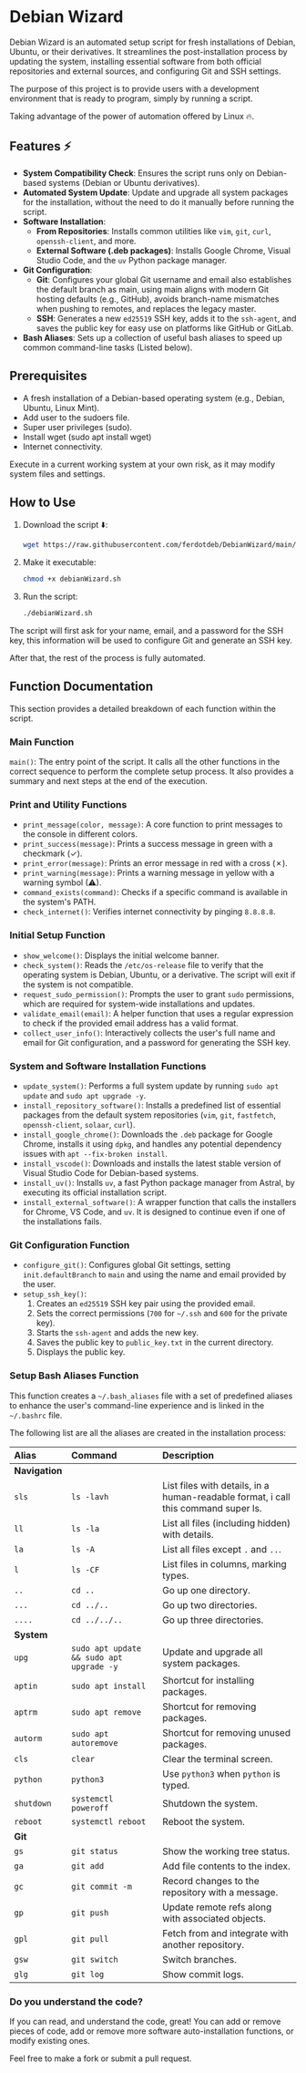 # Debian Wizard

Debian Wizard is an automated setup script for fresh installations of Debian, Ubuntu, or their derivatives. It streamlines the post-installation process by updating the system, installing essential software from both official repositories and external sources, and configuring Git and SSH settings.

The purpose of this project is to provide users with a development environment that is ready to program, simply by running a script.

Taking advantage of the power of automation offered by Linux 🔥.

## Features ⚡

- **System Compatibility Check**: Ensures the script runs only on Debian-based systems (Debian or Ubuntu derivatives).
- **Automated System Update**: Update and upgrade all system packages for the installation, without the need to do it manually before running the script.
- **Software Installation**:
  - **From Repositories**: Installs common utilities like `vim`, `git`, `curl`, `openssh-client`, and more.
  - **External Software (.deb packages)**: Installs Google Chrome, Visual Studio Code, and the `uv` Python package manager.
- **Git Configuration**:
  - **Git**: Configures your global Git username and email also establishes the default branch as main, using main aligns with modern Git hosting defaults (e.g., GitHub), avoids branch-name mismatches when pushing to remotes, and replaces the legacy master.
  - **SSH**: Generates a new `ed25519` SSH key, adds it to the `ssh-agent`, and saves the public key for easy use on platforms like GitHub or GitLab.
- **Bash Aliases**: Sets up a collection of useful bash aliases to speed up common command-line tasks (Listed below).

## Prerequisites

- A fresh installation of a Debian-based operating system (e.g., Debian, Ubuntu, Linux Mint).
- Add user to the sudoers file.
- Super user privileges (sudo).
- Install wget (sudo apt install wget)
- Internet connectivity.

Execute in a current working system at your own risk, as it may modify system files and settings.

## How to Use

1. Download the script ⬇️:

    ```bash
    wget https://raw.githubusercontent.com/ferdotdeb/DebianWizard/main/debianWizard.sh
    ```

2. Make it executable:

    ```bash
    chmod +x debianWizard.sh
    ```

3. Run the script:

    ```bash
    ./debianWizard.sh
    ```

The script will first ask for your name, email, and a password for the SSH key, this information will be used to configure Git and generate an SSH key.

After that, the rest of the process is fully automated.

## Function Documentation

This section provides a detailed breakdown of each function within the script.

### Main Function

`main()`: The entry point of the script. It calls all the other functions in the correct sequence to perform the complete setup process. It also provides a summary and next steps at the end of the execution.

### Print and Utility Functions

- `print_message(color, message)`: A core function to print messages to the console in different colors.
- `print_success(message)`: Prints a success message in green with a checkmark (✓).
- `print_error(message)`: Prints an error message in red with a cross (✗).
- `print_warning(message)`: Prints a warning message in yellow with a warning symbol (⚠).
- `command_exists(command)`: Checks if a specific command is available in the system's PATH.
- `check_internet()`: Verifies internet connectivity by pinging `8.8.8.8`.

### Initial Setup Function

- `show_welcome()`: Displays the initial welcome banner.
- `check_system()`: Reads the `/etc/os-release` file to verify that the operating system is Debian, Ubuntu, or a derivative. The script will exit if the system is not compatible.
- `request_sudo_permission()`: Prompts the user to grant `sudo` permissions, which are required for system-wide installations and updates.
- `validate_email(email)`: A helper function that uses a regular expression to check if the provided email address has a valid format.
- `collect_user_info()`: Interactively collects the user's full name and email for Git configuration, and a password for generating the SSH key.

### System and Software Installation Functions

- `update_system()`: Performs a full system update by running `sudo apt update` and `sudo apt upgrade -y`.
- `install_repository_software()`: Installs a predefined list of essential packages from the default system repositories (`vim`, `git`, `fastfetch`, `openssh-client`, `solaar`, `curl`).
- `install_google_chrome()`: Downloads the `.deb` package for Google Chrome, installs it using `dpkg`, and handles any potential dependency issues with `apt --fix-broken install`.
- `install_vscode()`: Downloads and installs the latest stable version of Visual Studio Code for Debian-based systems.
- `install_uv()`: Installs `uv`, a fast Python package manager from Astral, by executing its official installation script.
- `install_external_software()`: A wrapper function that calls the installers for Chrome, VS Code, and `uv`. It is designed to continue even if one of the installations fails.

### Git Configuration Function

- `configure_git()`: Configures global Git settings, setting `init.defaultBranch` to `main` and using the name and email provided by the user.
- `setup_ssh_key()`:
    1. Creates an `ed25519` SSH key pair using the provided email.
    2. Sets the correct permissions (`700` for `~/.ssh` and `600` for the private key).
    3. Starts the `ssh-agent` and adds the new key.
    4. Saves the public key to `public_key.txt` in the current directory.
    5. Displays the public key.

### Setup Bash Aliases Function

This function creates a `~/.bash_aliases` file with a set of predefined aliases to enhance the user's command-line experience and is linked
in the `~/.bashrc` file.

The following list are all the aliases are created in the installation process:

| Alias  | Command                            | Description                                      |
| :----- | :--------------------------------- | :----------------------------------------------- |
| **Navigation** | | |
| `sls`  | `ls -lavh`                         | List files with details, in a human-readable format, i call this command super ls. |
| `ll`   | `ls -la`                           | List all files (including hidden) with details.  |
| `la`   | `ls -A`                            | List all files except `.` and `..`.              |
| `l`    | `ls -CF`                           | List files in columns, marking types.            |
| `..`   | `cd ..`                            | Go up one directory.                             |
| `...`  | `cd ../..`                         | Go up two directories.                           |
| `....` | `cd ../../..`                      | Go up three directories.                         |
| **System** | | |
| `upg`  | `sudo apt update && sudo apt upgrade -y` | Update and upgrade all system packages.    |
| `aptin`| `sudo apt install`                 | Shortcut for installing packages.              |
| `aptrm` | `sudo apt remove`                  | Shortcut for removing packages.                |
| `autorm`    | `sudo apt autoremove`               | Shortcut for removing unused packages.        |
| `cls`  | `clear`                            | Clear the terminal screen.                       |
| `python`| `python3`                          | Use `python3` when `python` is typed.           |
| `shutdown`| `systemctl poweroff`              | Shutdown the system.                             |
| `reboot`| `systemctl reboot`                 | Reboot the system.                               |
| **Git** | | |
| `gs`   | `git status`                       | Show the working tree status.                    |
| `ga`   | `git add`                          | Add file contents to the index.                  |
| `gc`   | `git commit -m`                    | Record changes to the repository with a message. |
| `gp`   | `git push`                         | Update remote refs along with associated objects.|
| `gpl`   | `git pull`                         | Fetch from and integrate with another repository.|
| `gsw`  | `git switch`                       | Switch branches.                                 |
| `glg`  | `git log`                          | Show commit logs.                                |

### Do you understand the code?

If you can read, and understand the code, great!
You can add or remove pieces of code, add or remove more software auto-installation functions, or modify existing ones.

Feel free to make a fork or submit a pull request.
